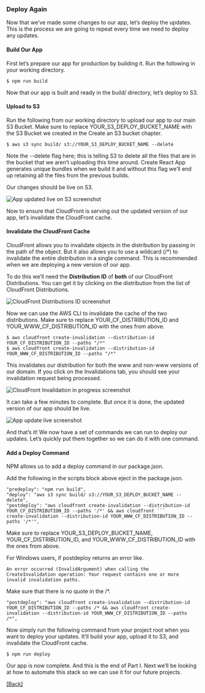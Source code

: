 ### **Deploy Again**
Now that we’ve made some changes to our app, let’s deploy the updates. This is the process we are going to repeat every time we need to deploy any updates.

#### Build Our App
First let’s prepare our app for production by building it. Run the following in your working directory.

```
$ npm run build
```

Now that our app is built and ready in the build/ directory, let’s deploy to S3.

#### Upload to S3
Run the following from our working directory to upload our app to our main S3 Bucket. Make sure to replace YOUR_S3_DEPLOY_BUCKET_NAME with the S3 Bucket we created in the Create an S3 bucket chapter.

```
$ aws s3 sync build/ s3://YOUR_S3_DEPLOY_BUCKET_NAME --delete
```

Note the --delete flag here; this is telling S3 to delete all the files that are in the bucket that we aren’t uploading this time around. Create React App generates unique bundles when we build it and without this flag we’ll end up retaining all the files from the previous builds.

Our changes should be live on S3.

![App updated live on S3 screenshot](https://d33wubrfki0l68.cloudfront.net/ea46569d91ba327871106f0d548ed43b9f9b58f3/a7292/assets/app-updated-live-on-s3.png)

Now to ensure that CloudFront is serving out the updated version of our app, let’s invalidate the CloudFront cache.

#### Invalidate the CloudFront Cache
CloudFront allows you to invalidate objects in the distribution by passing in the path of the object. But it also allows you to use a wildcard (/*) to invalidate the entire distribution in a single command. This is recommended when we are deploying a new version of our app.

To do this we’ll need the **Distribution ID** of **both** of our CloudFront Distributions. You can get it by clicking on the distribution from the list of CloudFront Distributions.

![CloudFront Distributions ID screenshot](https://d33wubrfki0l68.cloudfront.net/68c37a5d967f7b99dc804c719197731b42458257/b5a96/assets/cloudfront-distribution-id.png)

Now we can use the AWS CLI to invalidate the cache of the two distributions. Make sure to replace YOUR_CF_DISTRIBUTION_ID and YOUR_WWW_CF_DISTRIBUTION_ID with the ones from above.

```
$ aws cloudfront create-invalidation --distribution-id YOUR_CF_DISTRIBUTION_ID --paths "/*"
$ aws cloudfront create-invalidation --distribution-id YOUR_WWW_CF_DISTRIBUTION_ID --paths "/*"
```

This invalidates our distribution for both the www and non-www versions of our domain. If you click on the Invalidations tab, you should see your invalidation request being processed.

![CloudFront Invalidation in progress screenshot](https://d33wubrfki0l68.cloudfront.net/81f381630001e8b8b379c468becb435ac8912734/6391d/assets/cloudfront-invalidation-in-progress.png)

It can take a few minutes to complete. But once it is done, the updated version of our app should be live.

![App update live screenshot](https://d33wubrfki0l68.cloudfront.net/d8dcd226778418936812d36b77fb0d5f4e72281f/fa211/assets/app-update-live.png)

And that’s it! We now have a set of commands we can run to deploy our updates. Let’s quickly put them together so we can do it with one command.

#### Add a Deploy Command
NPM allows us to add a deploy command in our package.json.

Add the following in the scripts block above eject in the package.json.

```
"predeploy": "npm run build",
"deploy": "aws s3 sync build/ s3://YOUR_S3_DEPLOY_BUCKET_NAME --delete",
"postdeploy": "aws cloudfront create-invalidation --distribution-id YOUR_CF_DISTRIBUTION_ID --paths '/*' && aws cloudfront ```
create-invalidation --distribution-id YOUR_WWW_CF_DISTRIBUTION_ID --paths '/*'",
```

Make sure to replace YOUR_S3_DEPLOY_BUCKET_NAME, YOUR_CF_DISTRIBUTION_ID, and YOUR_WWW_CF_DISTRIBUTION_ID with the ones from above.

For Windows users, if postdeploy returns an error like.

```
An error occurred (InvalidArgument) when calling the CreateInvalidation operation: Your request contains one or more invalid invalidation paths.
```

Make sure that there is no quote in the /*.

```
"postdeploy": "aws cloudfront create-invalidation --distribution-id YOUR_CF_DISTRIBUTION_ID --paths /* && aws cloudfront create-invalidation --distribution-id YOUR_WWW_CF_DISTRIBUTION_ID --paths /*",
```

Now simply run the following command from your project root when you want to deploy your updates. It’ll build your app, upload it to S3, and invalidate the CloudFront cache.

```
$ npm run deploy
```

Our app is now complete. And this is the end of Part I. Next we’ll be looking at how to automate this stack so we can use it for our future projects.


[[Back]](https://github.com/eksant/serverless-react-aws)
